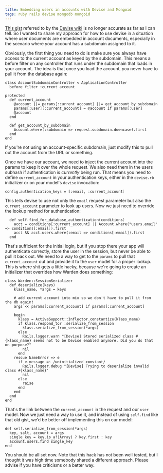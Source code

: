 ```yaml
---
title: Embedding users in accounts with Devise and Mongoid
tags: ruby rails devise mongodb mongoid
---
```


[This gist](https://gist.github.com/446144) referred to by the [Devise wiki](https://github.com/plataformatec/devise/wiki/How-To:-Embed-users-in-your-account-model-with-Mongoid) is no longer accurate as far as I can tell.  So I wanted to share my approach for how to use devise in a situation where user documents are embedded in account documents, especially in the scenario where your account has a subdomain assigned to it.

Obviously, the first thing you need to do is make sure you always have access to the current account as keyed by the subdomain.  This means a before filter on any controller that runs under the subdomain that loads in your account.  The idea is that once you load the account, you never have to pull it from the database again:

    class AccountSubdomainController < ApplicationController
      before_filter :current_account

    protected
      def current_account
        @account ||= params[:current_account] ||= get_account_by_subdomain
        params[:user][:current_account] = @account if params[:user]
        @account
      end

      def get_account_by_subdomain
        Account.where(:subdomain => request.subdomain.downcase).first
      end
    end

If you're not using an account-specific subdomain, just modify this to pull out the account from the URL or something.

Once we have our account, we need to inject the current account into the params to keep it over the whole request.  We also need them in the users subhash if authentication is _currently_ being run.  That means you need to define `current_account` in your authentication keys, either in the `devise.rb` initializer or on your model's `devise` invocation:

    config.authentication_keys = [:email, :current_account]

This tells devise to use not only the `email` request parameter but also the `current_account` parameter to look up users.  Now we just need to override the lookup method for authentication:

      def self.find_for_database_authentication(conditions)
        acct = conditions[:current_account] || Account.where("users.email" => conditions[:email]).first
        acct && acct.users.where(:email => conditions[:email]).first
      end

That's sufficient for the initial login, but if you stop there your app will authenticate correctly, store the user in the session, but never be able to pull it back out.  We need to a way to get to the `params` to pull that `current_account` out and provide it to the `user` model for a proper lookup.  This is where shit gets a little hacky, because we're going to create an initializer that overrides how Warden does something:

    class Warden::SessionSerializer
      def deserialize(keys)
        klass_name, *args = keys

        # add current account into mix so we don't have to pull it from the db again!
        args << params[:current_account] if params[:current_account]

        begin
          klass = ActiveSupport::Inflector.constantize(klass_name)
          if klass.respond_to? :serialize_from_session
            klass.serialize_from_session(*args)
          else
            Rails.logger.warn "[Devise] Stored serialized class #{klass_name} seems not to be Devise enabled anymore. Did you do that on purpose?"
            nil
          end
        rescue NameError => e
          if e.message =~ /uninitialized constant/
            Rails.logger.debug "[Devise] Trying to deserialize invalid class #{klass_name}"
            nil
          else
            raise
          end
        end
      end
    end

That's the link between the `current_account` in the request and our `user` model.  Now we just need a way to use it, and instead of using `self.find` like that old gist, we'd be better off implementing this on our model:

    def self.serialize_from_session(*args)
      key, salt, account = args
      single_key = key.is_a?(Array) ? key.first : key
      account.users.find single_key
    end

You should be all set now.  Note that this hack has not been well tested, but I thought it was high time somebody shared a different approach.  Please advise if you have criticisms or a better way.